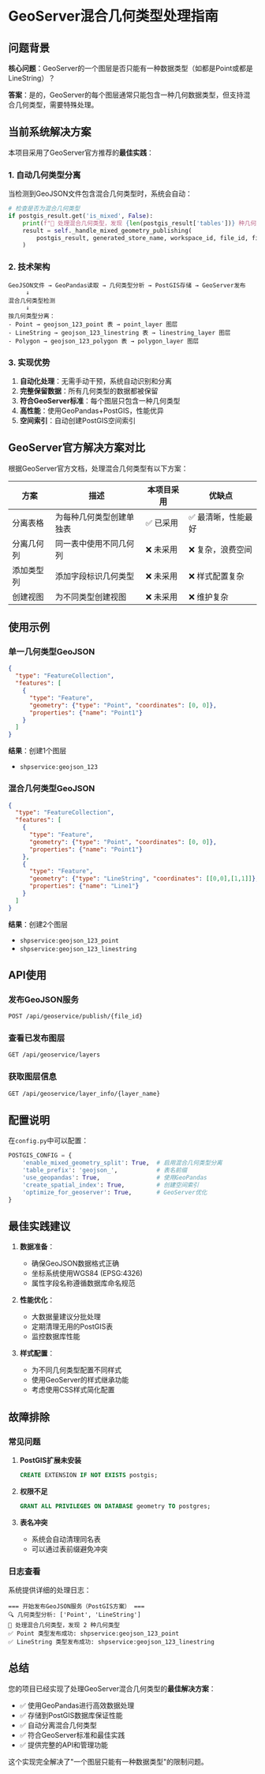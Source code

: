 # GeoServer混合几何类型处理指南

## 问题背景

**核心问题**：GeoServer的一个图层是否只能有一种数据类型（如都是Point或都是LineString）？

**答案**：是的，GeoServer的每个图层通常只能包含一种几何数据类型，但支持混合几何类型，需要特殊处理。

## 当前系统解决方案

本项目采用了GeoServer官方推荐的**最佳实践**：

### 1. 自动几何类型分离

当检测到GeoJSON文件包含混合几何类型时，系统会自动：

```python
# 检查是否为混合几何类型
if postgis_result.get('is_mixed', False):
    print(f"🔄 处理混合几何类型，发现 {len(postgis_result['tables'])} 种几何类型")
    result = self._handle_mixed_geometry_publishing(
        postgis_result, generated_store_name, workspace_id, file_id, filename
    )
```

### 2. 技术架构

```
GeoJSON文件 → GeoPandas读取 → 几何类型分析 → PostGIS存储 → GeoServer发布
     ↓
混合几何类型检测
     ↓
按几何类型分离：
- Point → geojson_123_point 表 → point_layer 图层
- LineString → geojson_123_linestring 表 → linestring_layer 图层  
- Polygon → geojson_123_polygon 表 → polygon_layer 图层
```

### 3. 实现优势

1. **自动化处理**：无需手动干预，系统自动识别和分离
2. **完整保留数据**：所有几何类型的数据都被保留
3. **符合GeoServer标准**：每个图层只包含一种几何类型
4. **高性能**：使用GeoPandas+PostGIS，性能优异
5. **空间索引**：自动创建PostGIS空间索引

## GeoServer官方解决方案对比

根据GeoServer官方文档，处理混合几何类型有以下方案：

| 方案 | 描述 | 本项目采用 | 优缺点 |
|------|------|------------|--------|
| 分离表格 | 为每种几何类型创建单独表 | ✅ 已采用 | ✅ 最清晰，性能最好 |
| 分离几何列 | 同一表中使用不同几何列 | ❌ 未采用 | ❌ 复杂，浪费空间 |
| 添加类型列 | 添加字段标识几何类型 | ❌ 未采用 | ❌ 样式配置复杂 |
| 创建视图 | 为不同类型创建视图 | ❌ 未采用 | ❌ 维护复杂 |

## 使用示例

### 单一几何类型GeoJSON
```json
{
  "type": "FeatureCollection",
  "features": [
    {
      "type": "Feature",
      "geometry": {"type": "Point", "coordinates": [0, 0]},
      "properties": {"name": "Point1"}
    }
  ]
}
```

**结果**：创建1个图层
- `shpservice:geojson_123`

### 混合几何类型GeoJSON
```json
{
  "type": "FeatureCollection", 
  "features": [
    {
      "type": "Feature",
      "geometry": {"type": "Point", "coordinates": [0, 0]},
      "properties": {"name": "Point1"}
    },
    {
      "type": "Feature", 
      "geometry": {"type": "LineString", "coordinates": [[0,0],[1,1]]},
      "properties": {"name": "Line1"}
    }
  ]
}
```

**结果**：创建2个图层
- `shpservice:geojson_123_point`
- `shpservice:geojson_123_linestring`

## API使用

### 发布GeoJSON服务
```bash
POST /api/geoservice/publish/{file_id}
```

### 查看已发布图层
```bash
GET /api/geoservice/layers
```

### 获取图层信息
```bash
GET /api/geoservice/layer_info/{layer_name}
```

## 配置说明

在`config.py`中可以配置：

```python
POSTGIS_CONFIG = {
    'enable_mixed_geometry_split': True,  # 启用混合几何类型分离
    'table_prefix': 'geojson_',           # 表名前缀
    'use_geopandas': True,                # 使用GeoPandas
    'create_spatial_index': True,         # 创建空间索引
    'optimize_for_geoserver': True,       # GeoServer优化
}
```

## 最佳实践建议

1. **数据准备**：
   - 确保GeoJSON数据格式正确
   - 坐标系统使用WGS84 (EPSG:4326)
   - 属性字段名称遵循数据库命名规范

2. **性能优化**：
   - 大数据量建议分批处理
   - 定期清理无用的PostGIS表
   - 监控数据库性能

3. **样式配置**：
   - 为不同几何类型配置不同样式
   - 使用GeoServer的样式继承功能
   - 考虑使用CSS样式简化配置

## 故障排除

### 常见问题

1. **PostGIS扩展未安装**
   ```sql
   CREATE EXTENSION IF NOT EXISTS postgis;
   ```

2. **权限不足**
   ```sql
   GRANT ALL PRIVILEGES ON DATABASE geometry TO postgres;
   ```

3. **表名冲突**
   - 系统会自动清理同名表
   - 可以通过表前缀避免冲突

### 日志查看

系统提供详细的处理日志：
```
=== 开始发布GeoJSON服务（PostGIS方案） ===
🔍 几何类型分析: ['Point', 'LineString']
🔄 处理混合几何类型，发现 2 种几何类型
✅ Point 类型发布成功: shpservice:geojson_123_point
✅ LineString 类型发布成功: shpservice:geojson_123_linestring
```

## 总结

您的项目已经实现了处理GeoServer混合几何类型的**最佳解决方案**：

- ✅ 使用GeoPandas进行高效数据处理
- ✅ 存储到PostGIS数据库保证性能
- ✅ 自动分离混合几何类型
- ✅ 符合GeoServer标准和最佳实践
- ✅ 提供完整的API和管理功能

这个实现完全解决了"一个图层只能有一种数据类型"的限制问题。 